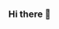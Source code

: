 ### Hi there 👋

<!--
**xKaran/xKaran** is a ✨ _special_ ✨ repository because its `README.md` (this file) appears on your GitHub profile.

Here are some ideas to get you started:

- 🔭 I’m currently working on my Portfolio.
- 🌱 I’m currently learning JavaScript.
- 👯 I’m looking to collaborate on Front-end Projects.
- 🤔 I’m looking for help with Backend.
- 💬 Ask me about HTML,CSS,UI/UX,Bootstrap,etc.
- 📫 How to reach me: [Email 📧](mailto:karanchoudhary0826@gmail.com) 
- 😄 Pronouns: ...
- ⚡ Fun fact: ...
-->
